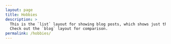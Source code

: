 ```yaml
---
layout: page
title: Hobbies
description: >
  This is the `list` layout for showing blog posts, which shows just the title and groups them by year of publication.
  Check out the `blog` layout for comparison.
permalink: /hobbies/
---
```

